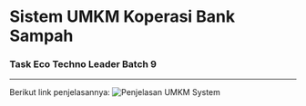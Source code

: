 # Sistem UMKM Koperasi Bank Sampah

### Task Eco Techno Leader Batch 9
-----

Berikut link penjelasannya: ![Penjelasan UMKM System](https://agus-iskandar-d.github.io/umkm-koperasi-banksampah-exam/)
